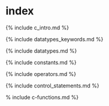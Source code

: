# index

{% include c_intro.md %}

{% include datatypes_keywords.md %}

{% include datatypes.md %}

{% include constants.md %}

{% include operators.md %}

{% include control_statements.md %}

% include c-functions.md %}
